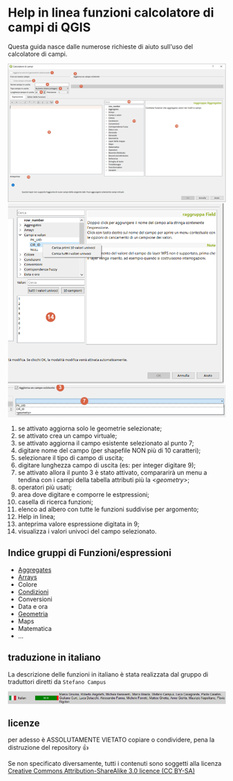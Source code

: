 # Help in linea funzioni calcolatore di campi di QGIS

Questa guida nasce dalle numerose richieste di aiuto sull'uso del calcolatore di campi.

<img src="/img/calcolatore_campi.png">

<img src="/img/calcolatore_campi2.png" width = 500>

<img src="/img/calcolatore_campi3.png">

1. se attivato aggiorna solo le geometrie selezionate;
2. se attivato crea un campo virtuale;
3. se attivato aggiorna il campo esistente selezionato al punto 7;
4. digitare nome del campo (per shapefile NON più di 10 caratteri);
5. selezionare il tipo di campo di uscita;
6. digitare lunghezza campo di uscita (es: per integer digitare 9);
7. se attivato allora il punto 3 è stato attivato, compararirà un menu a tendina con i campi della tabella attributi più la <*geometry*>;
8. operatori più usati;
9. area dove digitare e comporre le estpressioni;
10. casella di ricerca funzioni;
11. elenco ad albero con tutte le funzioni suddivise per argomento;
12. Help in linea;
13. anteprima valore espressione digitata in 9;
14. visualizza i valori univoci del campo selezionato.

## Indice gruppi di Funzioni/espressioni
* [Aggregates](/aggregates)
* [Arrays]()
* Colore
* [Condizioni](/condizioni)
* Conversioni
* Data e ora
* [Geometria](/geometria)
* Maps
* Matematica
* ...


## traduzione in italiano

La descrizione delle funzioni in italiano è stata realizzata dal gruppo di traduttori diretti da `Stefano Campus`

<img src="/img/traduttori.png">


## licenze

per adesso è ASSOLUTAMENTE VIETATO copiare o condividere, pena la distruzione del repository :+1:

Se non specificato diversamente, tutti i contenuti sono soggetti alla licenza [Creative Commons Attribution-ShareAlike 3.0 licence (CC BY-SA)](https://creativecommons.org/licenses/by-sa/3.0/)
